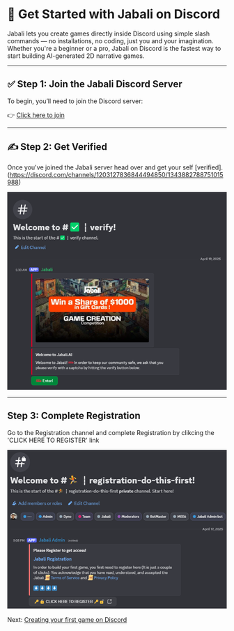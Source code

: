 # 🧵 Get Started with Jabali on Discord

Jabali lets you create games directly inside Discord using simple slash commands — no installations, no coding, just you and your imagination.
Whether you're a beginner or a pro, Jabali on Discord is the fastest way to start building AI-generated 2D narrative games.

---

## ✅ Step 1: Join the Jabali Discord Server

To begin, you’ll need to join the Discord server:

👉 [Click here to join](https://discord.gg/jabali)

---

## ✍️ Step 2: Get Verified

Once you've joined the Jabali server head over and get your self [verified].(https://discord.com/channels/1203127836844494850/1343882788751015988) 

![Alt text](images/discord-verify.webp)

---

## Step 3: Complete Registration 
Go to the Registration channel and complete Registration by clikcing the 'CLICK HERE TO REGISTER' link

![Discord Registration](images/discord-registration.webp)


Next: [Creating your first game on Discord](create-discord.md)